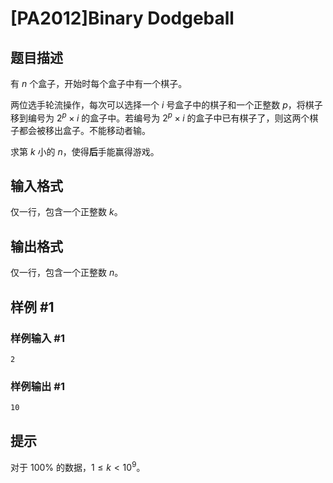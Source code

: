 # [PA2012]Binary Dodgeball

## 题目描述

有 $n$ 个盒子，开始时每个盒子中有一个棋子。


两位选手轮流操作，每次可以选择一个 $i$ 号盒子中的棋子和一个正整数 $p$，将棋子移到编号为 $2^p\times i$ 的盒子中。若编号为 $2^p\times i$ 的盒子中已有棋子了，则这两个棋子都会被移出盒子。不能移动者输。

求第 $k$ 小的 $n$，使得**后**手能赢得游戏。

## 输入格式

仅一行，包含一个正整数 $k$。

## 输出格式

仅一行，包含一个正整数 $n$。

## 样例 #1

### 样例输入 #1
```
2
```

### 样例输出 #1

```
10
```

## 提示

对于 $100\%$ 的数据，$1\le k<10^9$。
